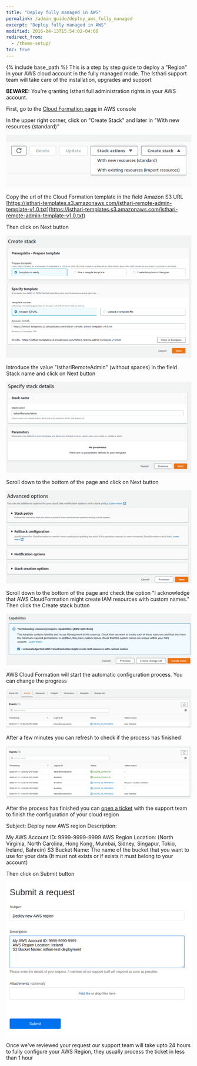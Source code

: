 ```yaml
---
title: "Deploy fully managed in AWS"
permalink: /admin_guide/deploy_aws_fully_managed
excerpt: "Deploy fully managed in AWS"
modified: 2016-04-13T15:54:02-04:00
redirect_from:
  - /theme-setup/
toc: true
---
```


{% include base_path %}
This is a step by step guide to deploy a "Region" in your AWS cloud account in the fully managed mode. The Isthari support team will take care of the installation, upgrades and support

**BEWARE:** You're granting Isthari full administration rights in your AWS account.

First, go to the [Cloud Formation page](https://console.aws.amazon.com/cloudformation/) in AWS console  

In the upper right corner, click on "Create Stack" and later in "With new resources (standard)"

![](02-deploy-aws-fully-managed-create-stack.png) 

Copy the url of the Cloud Formation template in the field Amazon S3 URL [https://isthari-templates.s3.amazonaws.com/isthari-remote-admin-template-v1.0.txt](https://isthari-templates.s3.amazonaws.com/isthari-remote-admin-template-v1.0.txt)

Then click on Next button

![](02-deploy-aws-fully-managed-s3-url.png)

Introduce the value "IsthariRemoteAdmin" (without spaces) in the field Stack name and click on Next button

![](02-deploy-aws-fully-managed-stack-name.png)

Scroll down to the bottom of the page and click on Next button

![](02-deploy-aws-fully-managed-configure-options.png)

Scroll down to the bottom of the page and check the option "I acknowledge that AWS CloudFormation might create IAM resources with custom names."
Then click the Create stack button

![](02-deploy-aws-fully-managed-iam.png)

AWS Cloud Formation will start the automatic configuration process. You can change the progress

![](02-deploy-aws-fully-managed-progress.png)

After a few minutes you can refresh to check if the process has finished

![](02-deploy-aws-fully-managed-success.png)

After the process has finished you can [open a ticket](https://istharihelp.zendesk.com/hc/en-us/requests/new) with the support team to finish the configuration of your cloud region

Subject: Deploy new AWS region
Description:

My AWS Account ID: 9999-9999-9999
AWS Region Location: (North Virginia, North Carolina, Hong Kong, Mumbai, Sidney, Singapur, Tokio, Ireland, Bahrein)
S3 Bucket Name: The name of the bucket that you want to use for your data (It must not exists or if exists it must belong to your account)

Then click on Submit button

![](02-deploy-aws-fully-managed-ticket.png)

Once we've reviewed your request our support team will take upto 24 hours to fully configure your AWS Region, they usually process the ticket in less than 1 hour




